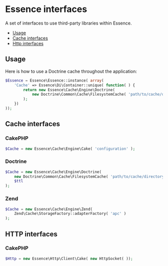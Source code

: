 Essence interfaces
==================

A set of interfaces to use third-party libraries within Essence.

* [Usage](#usage)
* [Cache interfaces](#cache-interfaces)
* [Http interfaces](#http-interfaces)

Usage
-----

Here is how to use a Doctrine cache throughout the application:

```php
$Essence = Essence\Essence::instance( array(
	'Cache' => Essence\Di\Container::unique( function( ) {
		return new Essence\Cache\Engine\Doctrine(
			new Doctrine\Common\Cache\FilesystemCache( 'path/to/cache/directory' )
		);
	})
));
```

Cache interfaces
----------------

### CakePHP

```php
$Cache = new Essence\Cache\Engine\Cake( 'configuration' );
```

### Doctrine

```php
$Cache = new Essence\Cache\Engine\Doctrine(
	new Doctrine\Common\Cache\FilesystemCache( 'path/to/cache/directory' ),
	$ttl
);
```

### Zend

```php
$Cache = new Essence\Cache\Engine\Zend(
	Zend\Cache\StorageFactory::adapterFactory( 'apc' )
);
```

HTTP interfaces
---------------

### CakePHP

```php
$Http = new Essence\Http\Client\Cake( new HttpSocket( ));
```
